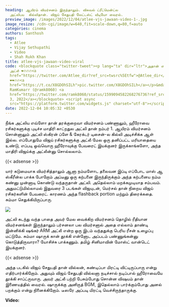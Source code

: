 ```yaml
---
heading: ஆயிரம் விமர்சனம் இருந்தாலும். விசுவல் ட்ரீட்மென்ட்ல
  அட்லிபய  கில்லிதான். விஜய் சேதுபதி லேட்டஸ்ட் வீடியோ வைரல்.
preview_image: /images/2022/12/04/atlee-vjs-jawaan-video-1-.jpg
image_resize: /cdn-cgi/image/w=640,fit=scale-down,q=80,f=auto
categories: cinema
authors: Santhosh
tags:
  - Atlee
  - Vijay Sethupathi
  - Video
  - Shah Rukh Khan
title: atlee-vjs-jawaan-video-viral
code: <blockquote class="twitter-tweet"><p lang="ta" dir="ltr">அதான் என் தலைவன்
  அட்லீ ❤️🔥🔥🔥<a
  href="https://twitter.com/Atlee_dir?ref_src=twsrc%5Etfw">@Atlee_dir</a>
  ❤️❤️🔥🔥<a
  href="https://t.co/X8GDOhSILh">pic.twitter.com/X8GDOhSILh</a></p>&mdash;
  RamKumarr (@ramk8060) <a
  href="https://twitter.com/ramk8060/status/1599094582268276736?ref_src=twsrc%5Etfw">December
  3, 2022</a></blockquote> <script async
  src="https://platform.twitter.com/widgets.js" charset="utf-8"></script>
date: 2022-12-04 10:05:32 +0530
---
```



நீங்க அட்லிய எவ்ளோ தான் தரக்குறைவா விமர்சனம் பண்ணாலும், ஹீரோவை ரசிகர்களுக்கு புடிச்ச மாதிரி காட்றதுல அட்லி தான் நம்பர் 1. ஆயிரம் விமர்சனம் சொன்னாலும் அட்லி  ஸ்கிரன் ப்ளே & கேரக்டர் டிசைன்-ல  கில்லி அடிச்சிக்க ஆள் இல்ல. எப்போதுமே விஜய் ரசிகர்களுக்கு அட்லீ மேல ஒரு தனிப்பட்ட மரியாதையை உண்டு, எப்படி ஒவ்வொரு ஹீரோவுக்கு பேவரைட் இயக்குனர் இருக்காங்களோ, அந்த மாதிரி விஜய்க்கு அட்லீன்னு சொல்லலாம்.

{{< adsense >}}

யார் கடுமையாக விமர்சித்தாலும் ஆனா நம்மளோட தலைவன இப்டி எப்போட மாஸ் ஆ ஸ்கீரீன்ல பாக்க போறோம் அப்டீனு ஒரு கற்பனை இருந்திருக்கும் அந்த கற்பனைய நம்ம கண்னு முன்னாடி கொண்டு வந்தருதான் அட்லி. அதெல்லாம் மறக்கமுடியாத சம்பவம். அதுமட்டுமில்லாமல் இதுவரை 3 படங்கள் விஜயுடன், மெர்சல் தான் நிறைய விஜய் ரசிகர்களின் பேவரைட். காரணம் அந்த flashback portion மற்றும் திரைக்கதை. சும்மா செதுக்கியிருப்பாரு.

![](/images/2022/12/04/atlee-vjs-jawaan-video-2-.jpg)

அட்லி கடந்து வந்த பாதை அவர் மேல வைக்கிற விமர்சனம் தொழில் ரீதியான விமர்சனங்கள் இருந்தாலும் பர்சனலா பல விமர்சனால் அதை எல்லாம் தாண்டி இன்னிக்கி ஷங்கர் ARM அட்லீ என்ற ஒரு இடம் வந்ததுக்கு பெரிய ரீசன் உழைப்பு மட்டுமே. சும்மா ஷாருக் கான் தூக்கி என்னோட அப்படம் பண்ணுங்கன்னு கொடுத்திருவாரா? யோசிச்சு பாக்கணும். தமிழ் சினிமாவின் மோஸ்ட் வான்டெட் இயக்குனர்.

{{< adsense >}}

அந்த படகில் விஜய் சேதுபதி தான் வில்லன், கண்டிப்பா மிரட்டி விட்டிருப்பாரு என்று எதிர்பார்க்கிறோம். அதுவும் விஜய் சேதுபதி வில்லனா நடிச்சால் நடிப்பால் ஹீரோவையே தூக்கி சாப்ட்ருவாரு. அவர் அட்லீ பற்றி பேசும்போது சொன்ன விஷயம் தான் இணையத்தில் வைரல். ஷாருக்க்கு அனிருத் BGM, இதெல்லாம் பார்க்கும்போது அனல் பறக்கும் என்று நினைக்கிறோம். டீஸரே அப்படி மிரட்டி வெச்சிருந்தாருக்கு. 

**V﻿ideo:**